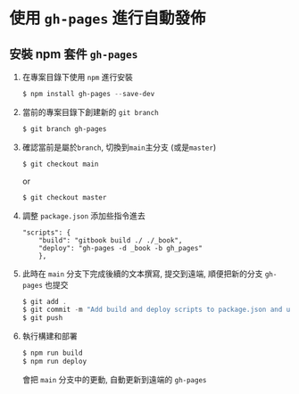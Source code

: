 # 使用 ```gh-pages``` 進行自動發佈


## 安裝 npm 套件 ```gh-pages```

1. 在專案目錄下使用 ```npm``` 進行安裝
    ```Powershell
    $ npm install gh-pages --save-dev
    ```

2. 當前的專案目錄下創建新的 ```git branch```
    ```Powershell
    $ git branch gh-pages
    ```

3. 確認當前是屬於```branch```, 切換到```main```主分支 (或是```master```)
    ```Powershell
    $ git checkout main
    ```
    or
    ```Powershell
    $ git checkout master
    ```

4. 調整 ```package.json``` 添加些指令進去
    ```
    "scripts": {
        "build": "gitbook build ./ ./_book",
        "deploy": "gh-pages -d _book -b gh_pages"
        },
    ```

5. 此時在 ```main``` 分支下完成後續的文本撰寫, 提交到遠端, 順便把新的分支 ```gh-pages``` 也提交
    ```Powershell
    $ git add .
    $ git commit -m "Add build and deploy scripts to package.json and update .gitignore"
    $ git push
    ```

6. 執行構建和部署
    ```Powershell
    $ npm run build
    $ npm run deploy
    ```
    會把 ```main``` 分支中的更動, 自動更新到遠端的 ```gh-pages``` 